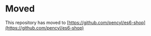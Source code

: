 # Moved

This repository has moved to [https://github.com/pencyl/es6-shop](https://github.com/pencyl/es6-shop)
